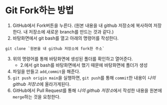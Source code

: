 # Git Fork하는 방법
1. GitHub에서 Fork버튼을 누른다. (원본 내용을 내 github 저장소에 복사하여 저장한다. 내 저장소에 새로운 branch를 만드는 것과 같다.)
2. 바탕화면에서 git bash를 열고 아래의 명령어를 작성한다.
 ```
 git clone `원본을 내 github 저장소에 fork한 주소`
 ``` 
3. 위의 명령어를 통해 바탕화면에 생성된 폴더를 확인하고 열어준다. 
    - 2.에서 git bash를 바탕화면에서 했기 때문에 바탕화면에 폴더가 생성
4. 파일을 만들고 `add`,`commit`을 해준다.
5. `git push origin main`을 실행하면, `git push`를 통해 `commit`한 내용이 *나의 github 저장소*에 올라가게된다.
6. GitHub에서 Pull Request를 통해 *나의 github 저장소*에서 작성한 내용을 원본에 `merge`하는 것을 요청한다.